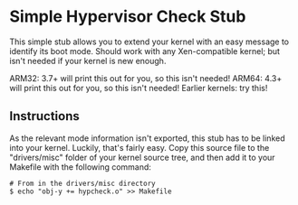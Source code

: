 
# Simple Hypervisor Check Stub

This simple stub allows you to extend your kernel with an easy
message to identify its boot mode. Should work with any Xen-compatible
kernel; but isn't needed if your kernel is new enough.

ARM32: 3.7+ will print this out for you, so this isn't needed!
ARM64: 4.3+ will print this out for you, so this isn't needed!
Earlier kernels: try this!

## Instructions

As the relevant mode information isn't exported, this stub has to be
linked into your kernel. Luckily, that's fairly easy. Copy this source
file to the "drivers/misc" folder of your kernel source tree, and
then add it to your Makefile with the following command:

```
# From in the drivers/misc directory
$ echo "obj-y += hypcheck.o" >> Makefile
```
